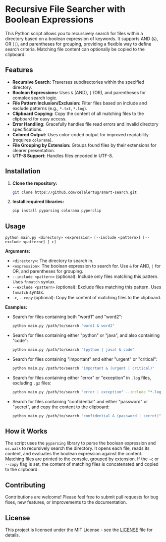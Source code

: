 
# Recursive File Searcher with Boolean Expressions

This Python script allows you to recursively search for files within a directory based on a boolean expression of keywords.  It supports AND (`&`), OR (`|`), and parentheses for grouping, providing a flexible way to define search criteria.  Matching file content can optionally be copied to the clipboard.

## Features

* **Recursive Search:**  Traverses subdirectories within the specified directory.
* **Boolean Expressions:** Uses `&` (AND), `|` (OR), and parentheses for complex search logic.
* **File Pattern Inclusion/Exclusion:**  Filter files based on include and exclude patterns (e.g., `*.txt`, `*.log`).
* **Clipboard Copying:**  Copy the content of all matching files to the clipboard for easy access.
* **Error Handling:** Gracefully handles file read errors and invalid directory specifications.
* **Colored Output:** Uses color-coded output for improved readability (requires `colorama`).
* **File Grouping by Extension:** Groups found files by their extensions for clearer presentation.
* **UTF-8 Support:** Handles files encoded in UTF-8.



## Installation

1. **Clone the repository:**

   ```bash
   git clone https://github.com/celalertug/smart-search.git
   ```

2. **Install required libraries:**

   ```bash
   pip install pyparsing colorama pyperclip
   ```

## Usage

```
python main.py <directory> <expression> [--include <pattern>] [--exclude <pattern>] [-c]
```

**Arguments:**

* `<directory>`: The directory to search in.
* `<expression>`: The boolean expression to search for.  Use `&` for AND, `|` for OR, and parentheses for grouping.
* `--include <pattern>` (optional):  Include only files matching this pattern. Uses `fnmatch` syntax.
* `--exclude <pattern>` (optional): Exclude files matching this pattern. Uses `fnmatch` syntax.
* `-c`, `--copy` (optional): Copy the content of matching files to the clipboard.

**Examples:**

* Search for files containing both "word1" and "word2":

  ```bash
  python main.py /path/to/search "word1 & word2"
  ```

* Search for files containing either "python" or "java", and also containing "code":

  ```bash
  python main.py /path/to/search "(python | java) & code"
  ```

* Search for files containing "important" and either "urgent" or "critical":

  ```bash
  python main.py /path/to/search "important & (urgent | critical)"
  ```

* Search for files containing either "error" or "exception" in `.log` files, excluding `.gz` files:

  ```bash
  python main.py /path/to/search "error | exception" --include "*.log" --exclude "*.gz"
  ```

* Search for files containing "confidential" and either "password" or "secret", and copy the content to the clipboard:

  ```bash
  python main.py /path/to/search "confidential & (password | secret)" -c
  ```


## How it Works

The script uses the `pyparsing` library to parse the boolean expression and `os.walk` to recursively search the directory.  It opens each file, reads its content, and evaluates the boolean expression against the content. Matching files are printed to the console, grouped by extension. If the `-c` or `--copy` flag is set, the content of matching files is concatenated and copied to the clipboard.


## Contributing

Contributions are welcome!  Please feel free to submit pull requests for bug fixes, new features, or improvements to the documentation.


## License

This project is licensed under the MIT License - see the [LICENSE](LICENSE.txt) file for details.
